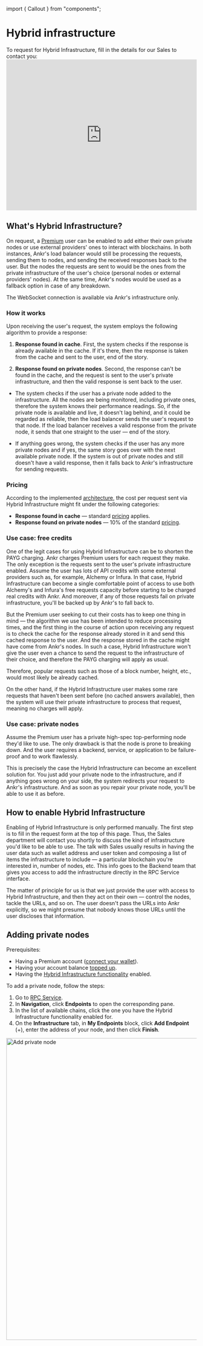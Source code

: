 import { Callout } from "components";

# Hybrid infrastructure

<Callout>
To request for Hybrid Infrastructure, fill in the details for our Sales to contact you:

<iframe 
  width="100%"
  height="400px"
  src="https://4f4a8balgjw.typeform.com/to/cdgNpeZC"
  frameborder="0"
  allowfullscreen>
</iframe>
</Callout>

## What's Hybrid Infrastructure?

On request, a [Premium](/rpc-service/service-plans/#service-plans-comparison) user can be enabled to add either their own private nodes or use external providers' ones to interact with blockchains. In both instances, Ankr's load balancer would still be processing the requests, sending them to nodes, and sending the received responses back to the user. But the nodes the requests are sent to would be the ones from the private infrastructure of the user's choice (personal nodes or external providers' nodes). At the same time, Ankr's nodes would be used as a fallback option in case of any breakdown.

<Callout type="warning">
The WebSocket connection is available via Ankr's infrastructure only.
</Callout>

### How it works

Upon receiving the user's request, the system employs the following algorithm to provide a response:

  1. **Response found in cache**. First, the system checks if the response is already available in the cache. If it's there, then the response is taken from the cache and sent to the user, end of the story.

  2. **Response found on private nodes**. Second, the response can't be found in the cache, and the request is sent to the user's private infrastructure, and then the valid response is sent back to the user.

  * The system checks if the user has a private node added to the infrastructure. All the nodes are being monitored, including private ones, therefore the system knows their performance readings. So, if the private node is available and live, it doesn't lag behind, and it could be regarded as reliable, then the load balancer sends the user's request to that node. If the load balancer receives a valid response from the private node, it sends that one straight to the user — end of the story.

  * If anything goes wrong, the system checks if the user has any more private nodes and if yes, the same story goes over with the next available private node. If the system is out of private nodes and still doesn't have a valid response, then it falls back to Ankr's infrastructure for sending requests.

### Pricing

According to the implemented [architecture](/rpc-service/hybrid-infrastructure/#how-it-works), the cost per request sent via Hybrid Infrastructure might fit under the following categories:

  * **Response found in cache** — standard [pricing](/rpc-service/pricing/) applies.
  * **Response found on private nodes** — 10% of the standard [pricing](/rpc-service/pricing/).

### Use case: free credits

One of the legit cases for using Hybrid Infrastructure can be to shorten the PAYG charging. Ankr charges Premium users for each request they make. The only exception is the requests sent to the user's private infrastructure enabled. Assume the user has lots of API сredits with some external providers such as, for example, Alchemy or Infura. In that case, Hybrid Infrastructure can become a single comfortable point of access to use both Alchemy's and Infura's free requests capacity before starting to be charged real credits with Ankr. And moreover, if any of those requests fail on private infrastructure, you'll be backed up by Ankr's to fall back to.

But the Premium user seeking to cut their costs has to keep one thing in mind — the algorithm we use has been intended to reduce processing times, and the first thing in the course of action upon receiving any request is to check the cache for the response already stored in it and send this cached response to the user. And the response stored in the cache might have come from Ankr's nodes. In such a case, Hybrid Infrastructure won't give the user even a chance to send the request to the infrastructure of their choice, and therefore the PAYG charging will apply as usual.

Therefore, popular requests such as those of a block number, height, etc., would most likely be already cached.

On the other hand, if the Hybrid Infrastructure user makes some rare requests that haven't been sent before (no cached answers available), then the system will use their private infrastructure to process that request, meaning no charges will apply.

### Use case: private nodes

Assume the Premium user has a private high-spec top-performing node they'd like to use. The only drawback is that the node is prone to breaking down. And the user requires a backend, service, or application to be failure-proof and to work flawlessly.

This is precisely the case the Hybrid Infrastructure can become an excellent solution for. You just add your private node to the infrastructure, and if anything goes wrong on your side, the system redirects your request to Ankr's infrastructure. And as soon as you repair your private node, you'll be able to use it as before.

## How to enable Hybrid Infrastructure

Enabling of Hybrid Infrastructure is only performed manually. The first step is to fill in the request form at the top of this page. Thus, the Sales department will contact you shortly to discuss the kind of infrastructure you'd like to be able to use. The talk with Sales usually results in having the user data such as wallet address and user token and composing a list of items the infrastructure to include — a particular blockchain you're interested in, number of nodes, etc. This info goes to the Backend team that gives you access to add the infrastructure directly in the RPC Service interface.  

The matter of principle for us is that we just provide the user with access to Hybrid Infrastructure, and then they act on their own — control the nodes, tackle the URLs, and so on. The user doesn't pass the URLs into Ankr explicitly, so we might presume that nobody knows those URLs until the user discloses that information.

## Adding private nodes

Prerequisites:

  * Having a Premium account ([connect your wallet](/rpc-service/premium-account-operations/#connect-wallet)).
  * Having your account balance [topped up](/rpc-service/premium-account-operations/#top-up).
  * Having the [Hybrid Infrastructure functionality](/rpc-service/hybrid-infrastructure/#how-to-enable-hybrid-infrastructure) enabled.

To add a private node, follow the steps:

  1. Go to [RPC Service](https://www.ankr.com/rpc/).
  2. In **Navigation**, click **Endpoints** to open the corresponding pane.
  3. In the list of available chains, click the one you have the Hybrid Infrastructure functionality enabled for.
  4. On the **Infrastructure** tab, in **My Endpoints** block, click **Add Endpoint** (+), enter the address of your node, and then click **Finish**.

<img src="/docs/rpc-service/hybrid-add-node.png" alt="Add private node" class="responsive-pic" width="800" />